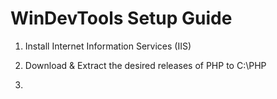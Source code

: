 # WinDevTools Setup Guide

1. Install Internet Information Services (IIS)

2. Download & Extract the desired releases of PHP to C:\PHP

3. 
